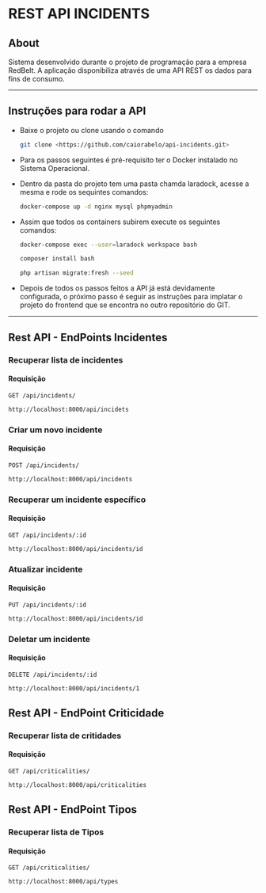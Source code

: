# REST API INCIDENTS

## About

Sistema desenvolvido durante o projeto de programação para a empresa RedBelt. A aplicação disponibiliza através de uma API REST os dados para fins de consumo.

-------------------------------------------------

## Instruções para rodar a API

* Baixe o projeto ou clone usando o comando
     ```bash
    git clone <https://github.com/caiorabelo/api-incidents.git>
    ```

* Para os passos seguintes é pré-requisito ter o Docker instalado no Sistema Operacional.

* Dentro da pasta do projeto tem uma pasta chamda laradock, acesse a mesma e rode os sequintes comandos:
     ```bash
     docker-compose up -d nginx mysql phpmyadmin
     ```

* Assim que todos os containers subirem execute os seguintes comandos:
     ```bash
     docker-compose exec --user=laradock workspace bash
     ```
     ```bash
     composer install bash
     ```
     ```bash
     php artisan migrate:fresh --seed
     ```
* Depois de todos os passos feitos a API já está devidamente configurada, o próximo passo é seguir as instruções para implatar o projeto do frontend que se encontra no outro repositório do GIT.          
-------------------------------------------------

## Rest API - EndPoints Incidentes
### Recuperar lista de incidentes

#### Requisição

`GET /api/incidents/`

```bash
http://localhost:8000/api/incidets
```
### Criar um novo incidente

#### Requisição

`POST /api/incidents/`

```bash
http://localhost:8000/api/incidents
```
### Recuperar um incidente específico

#### Requisição

`GET /api/incidents/:id`

```bash
http://localhost:8000/api/incidents/id
```
### Atualizar incidente

#### Requisição

`PUT /api/incidents/:id`

```bash
http://localhost:8000/api/incidents/id
```
### Deletar um incidente

#### Requisição

`DELETE /api/incidents/:id`

```bash
http://localhost:8000/api/incidents/1
```

## Rest API - EndPoint Criticidade
### Recuperar lista de critidades

#### Requisição

`GET /api/criticalities/`

```bash
http://localhost:8000/api/criticalities
```

## Rest API - EndPoint Tipos
### Recuperar lista de Tipos

#### Requisição

`GET /api/criticalities/`

```bash
http://localhost:8000/api/types
```